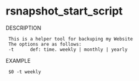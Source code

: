 # rsnapshot_start_script

DESCRIPTION

     This is a helper tool for backuping my Website
     The options are as follows:
     -t      def: time. weekly | monthly | yearly

EXAMPLE

     $0 -t weekly
